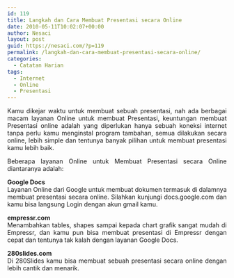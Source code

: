 ```yaml
---
id: 119
title: Langkah dan Cara Membuat Presentasi secara Online
date: 2010-05-11T10:02:07+00:00
author: Nesaci
layout: post
guid: https://nesaci.com/?p=119
permalink: /langkah-dan-cara-membuat-presentasi-secara-online/
categories:
  - Catatan Harian
tags:
  - Internet
  - Online
  - Presentasi
---
```

<p style="text-align: justify;">
  Kamu dikejar waktu untuk membuat sebuah presentasi, nah ada berbagai macam layanan Online untuk membuat Presentasi, keuntungan membuat Presentasi online adalah yang diperlukan hanya sebuah koneksi internet tanpa perlu kamu menginstal program tambahan, semua dilakukan secara online, lebih simple dan tentunya banyak pilihan untuk membuat presentasi kamu lebih baik.
</p>

<p style="text-align: justify;">
  Beberapa layanan Online untuk Membuat Presentasi secara Online diantaranya adalah:<!--more-->
</p>

<p style="text-align: justify;">
  <strong>Google Docs</strong><br /> Layanan Online dari Google untuk membuat dokumen termasuk di dalamnya membuat presentasi secara online. Silahkan kunjungi docs.google.com dan kamu bisa langsung Login dengan akun gmail kamu.
</p>

<p style="text-align: justify;">
  <strong>empressr.com</strong><br /> Menambahkan tables, shapes sampai kepada chart grafik sangat mudah di Empressr, dan kamu pun bisa membuat presentasi di Empressr dengan cepat dan tentunya tak kalah dengan layanan Google Docs.
</p>

<p style="text-align: justify;">
  <strong>280slides.com</strong><br /> Di 280Slides kamu bisa membuat sebuah presentasi secara online dengan lebih cantik dan menarik.
</p>